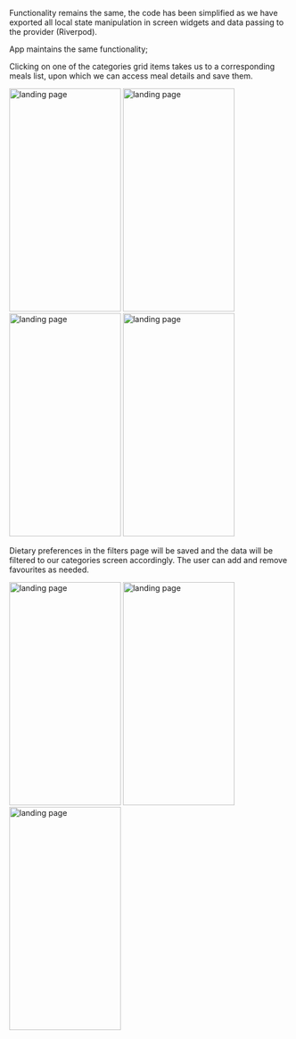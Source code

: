 Functionality remains the same, the code has been simplified as we have exported all local state manipulation in screen widgets and data passing to the provider (Riverpod). 

App maintains the same functionality;

Clicking on one of the categories grid items takes us to a corresponding meals list, upon which we can access meal details and save them.

<img src="https://github.com/user-attachments/assets/e6e43781-bf06-4f6d-8eb3-a60ed4f45d6f" alt="landing page" width="200" height="400">
<img src="https://github.com/user-attachments/assets/59a073e0-278c-4d35-8c39-d3b664c384a8" alt="landing page" width="200" height="400">
<img src="https://github.com/user-attachments/assets/95b76eee-5999-4656-8aa0-4288971bb25b" alt="landing page" width="200" height="400">
<img src="https://github.com/user-attachments/assets/0f296f5d-fe53-4049-9a0e-39bec1534dc0" alt="landing page" width="200" height="400">


Dietary preferences in the filters page will be saved and the data will be filtered to our categories screen accordingly. The user can add and remove favourites as needed.

<img src="https://github.com/user-attachments/assets/a8825d35-89ba-49ff-90de-b15c14867484" alt="landing page" width="200" height="400">
<img src="https://github.com/user-attachments/assets/34177c0d-9d14-468a-80a3-d215bcb773f7" alt="landing page" width="200" height="400">
<img src="https://github.com/user-attachments/assets/7f610a52-49bb-4fa1-a41d-dbe5d5ffefb8" alt="landing page" width="200" height="400">

